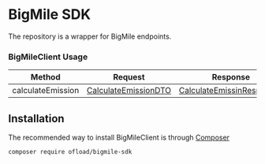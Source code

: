 # BigMile SDK
The repository is a wrapper for BigMile endpoints.


### BigMileClient Usage

| Method            | Request                                                                                                              | Response                                                                                                                   |
|-------------------|----------------------------------------------------------------------------------------------------------------------|----------------------------------------------------------------------------------------------------------------------------|
| calculateEmission | [CalculateEmissionDTO](https://github.com/Ofload-2-0/bigmile-sdk/blob/main/src/DTOs/CalculateEmissionRequestDTO.php) | [CalculateEmissinResponsse](https://github.com/Ofload-2-0/bigmile-sdk/blob/main/src/DTOs/CalculateEmissionResponseDTO.php) |

## Installation
The recommended way to install BigMileClient is through [Composer](https://getcomposer.org/)

`composer require ofload/bigmile-sdk`